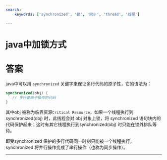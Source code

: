 ```yaml
---
search:
    keywords: ['synchronized', '锁', '同步', 'thread', '线程']

---
```


# java中加锁方式

# 答案
java中可以用 `synchronized` 关键字来保证多行代码的原子性，它的语法为：
```java
synchronized(obj) {
   // 多行要原子操作的代码
}
```
其中obj 被称为临界资源`Critical Resource`，如果一个线程执行到synchronized(obj) 时，此线程会对 obj 对象上锁，将 synchronized 语句块内的代码保护起来；这时有其它线程执行到synchronized(obj) 时只能在锁外排队等待。

即受synchronized 保护的多行代码同一时刻只能被一个线程执行，synchronized 将并行操作变成了串行操作（也称为同步操作）。

---
